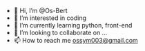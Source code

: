 - 👋 Hi, I’m @Os-Bert
- 👀 I’m interested in coding
- 🌱 I’m currently learning python, front-end
- 💞️ I’m looking to collaborate on ...
- 📫 How to reach me ossym003@gmail.com

<!---
Os-Bert/Os-Bert is a ✨ special ✨ repository because its `README.md` (this file) appears on your GitHub profile.
You can click the Preview link to take a look at your changes.
--->
